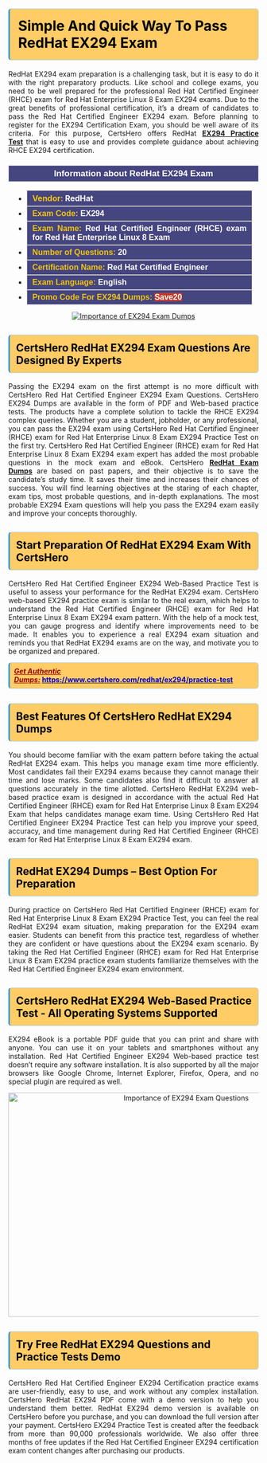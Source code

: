 <h1><strong><span style="display:block; color:#000000; background:#ffcc66; border: 0.5px solid #AED6F1 ; border-left: 3px solid #3498DB; padding: .6em; border-radius: 6px;">Simple And Quick Way To Pass RedHat EX294 Exam</span></strong></h1>

<p style="text-align: justify;">RedHat EX294 exam preparation is a challenging task, but it is easy to do it with the right preparatory products. Like school and college exams, you need to be well prepared for the professional Red Hat Certified Engineer (RHCE) exam for Red Hat Enterprise Linux 8 Exam EX294 exams. Due to the great benefits of professional certification, it’s a dream of candidates to pass the Red Hat Certified Engineer EX294 exam. Before planning to register for the EX294 Certification Exam, you should be well aware of its criteria. For this purpose, CertsHero offers RedHat <a href="https://www.certshero.com/redhat/ex294"><strong>EX294 Practice Test</strong></a> that is easy to use and provides complete guidance about achieving RHCE EX294 certification.</p>

<h3 style="background: #454580; border: 1px solid rgb(204, 204, 204); padding: 5px 10px; text-align: center;"><span style="color:#ffffff;"><span style="font-size:11pt"><span style="line-height:normal"><span style="font-family:Calibri,sans-serif"><b><span style="font-size:13.0pt"><span cambria="">Information about RedHat EX294 Exam</span></span></b></span></span></span></span></h3>

<ul>
	<li style="margin:0cm 10pt">
	<div style="background:#454580; border: 1px solid rgb(204, 204, 204); padding: 5px 10px; text-align: justify;"><span style="font-size:11pt"><span style="line-height:normal"><span style="tab-stops:list 36.0pt"><span style="font-fam ily:Calibri,sans-serif"><b><span style="font-size:12.0pt"><span new="" roman="" style="font-family:" times=""><span style="color:#f1c40f;">Vendor:</span> <span style="color:#ffffff;">RedHat</span></span></span></b></span></span></span></span></div>
	</li>
	<li style="margin:0cm 10pt">
	<div style="background: #454580; border: 1px solid rgb(204, 204, 204); padding: 5px 10px; text-align: justify;"><span style="font-size:11pt"><span style="line-height:normal"><span style="tab-stops:list 36.0pt"><span style="font-family:Calibri,sans-serif"><b><span style="font-size:12.0pt"><span new="" roman="" style="font-family:" times=""><span style="color:#f1c40f;">Exam Code:</span> <span style="color:#ffffff;">EX294</span></span></span></b></span></span></span></span></div>
	</li>
	<li style="margin:0cm 10pt">
	<div style="background: #454580; border: 1px solid rgb(204, 204, 204); padding: 5px 10px; text-align: justify;"><span style="font-size:11pt"><span style="line-height:normal"><span style="tab-stops:list 36.0pt"><span style="font-family:Calibri,sans-serif"><b><span style="font-size:12.0pt"><span new="" roman="" style="font-family:" times=""><span style="color:#f1c40f;">Exam Name:</span> <span style="color:#ffffff;">Red Hat Certified Engineer (RHCE) exam for Red Hat Enterprise Linux 8 Exam</span></span></span></b></span></span></span></span></div>
	</li>
	<li style="margin:0cm 10pt">
	<div style="background: #454580; border: 1px solid rgb(204, 204, 204); padding: 5px 10px;"><span style="font-size:11pt"><span style="line-height:normal"><span style="tab-stops:list 36.0pt"><span style="font-family:Calibri,sans-serif"><b><span style="font-size:12.0pt"><span new="" roman="" style="font-family:" times=""><span style="color:#f1c40f;">Number of Questions: </span><span style="color:#ffffff;">20</span></span></span></b></span></span></span></span></div>
	</li>
	<li style="margin:0cm 10pt">
	<div style="background: #454580; border: 1px solid rgb(204, 204, 204); padding: 5px 10px; text-align: justify;"><span style="font-size:11pt"><span style="line-height:normal"><span style="tab-stops:list 36.0pt"><span style="font-family:Calibri,sans-serif"><b><span style="font-size:12.0pt"><span new="" roman="" style="font-family:" times=""><span style="color:#f1c40f;">Certification Name:</span> <span style="color:#ffffff;">Red Hat Certified Engineer</span></span></span></b></span></span></span></span></div>
	</li>
	<li style="margin:0cm 10pt">
	<div style="background: #454580; border: 1px solid rgb(204, 204, 204); padding: 5px 10px; text-align: justify;"><span style="font-size:11pt"><span style="line-height:normal"><span style="tab-stops:list 36.0pt"><span style="font-family:Calibri,sans-serif"><b><span style="font-size:12.0pt"><span new="" roman="" style="font-family:" times=""><span style="color:#f1c40f;">Exam Language:</span> <span style="color:#ffffff;">English</span></span></span></b></span></span></span></span></div>
	</li>
	<li style="margin:0cm 10pt">
	<div style="background: #454580; border: 1px solid rgb(204, 204, 204); padding: 5px 10px;"><span style="font-size:11pt"><span style="line-height:normal"><span style="tab-stops:list 36.0pt"><span style="font-family:Calibri,sans-serif"><b><span style="font-size:12.0pt"><span new="" roman="" style="font-family:" times=""><span style="color:#f1c40f;">Promo Code For EX294 Dumps: </span><span style="color:#ffffff;"><span style="background-color:#c0392b;">Save20</span></span></span></span></b></span></span></span></span></div>
	</li>
</ul>

<p style="text-align: center;"><a href="https://www.certshero.com/redhat/ex294" rel="NOFOLLOW"><img alt="Importance of EX294 Exam Dumps" src="https://i.imgur.com/UZuq4Dk.jpeg" /></a></p>

<h2><strong><span style="display:block; color:#000000; background:#ffcc66; border: 0.5px solid #AED6F1 ; border-left: 3px solid #3498DB; padding: .6em; border-radius: 6px;">CertsHero RedHat EX294 Exam Questions Are Designed By Experts</span></strong></h2>

<p style="text-align: justify;">Passing the EX294 exam on the first attempt is no more difficult with CertsHero Red Hat Certified Engineer EX294 Exam Questions. CertsHero EX294 Dumps are available in the form of PDF and Web-based practice tests. The products have a complete solution to tackle the RHCE EX294 complex queries. Whether you are a student, jobholder, or any professional, you can pass the EX294 exam using CertsHero Red Hat Certified Engineer (RHCE) exam for Red Hat Enterprise Linux 8 Exam EX294 Practice Test on the first try. CertsHero Red Hat Certified Engineer (RHCE) exam for Red Hat Enterprise Linux 8 Exam EX294 exam expert has added the most probable questions in the mock exam and eBook. CertsHero <a href="https://www.certshero.com/redhat"><strong>RedHat Exam Dumps</strong></a> are based on past papers, and their objective is to save the candidate’s study time. It saves their time and increases their chances of success. You will find learning objectives at the staring of each chapter, exam tips, most probable questions, and in-depth explanations. The most probable EX294 Exam questions will help you pass the EX294 exam easily and improve your concepts thoroughly.</p>

<h2><strong><span style="display:block; color:#000000; background:#ffcc66; border: 0.5px solid #AED6F1 ; border-left: 3px solid #3498DB; padding: .6em; border-radius: 6px;">Start Preparation Of RedHat EX294 Exam With CertsHero</span></strong></h2>

<p style="text-align: justify;">CertsHero Red Hat Certified Engineer EX294 Web-Based Practice Test is useful to assess your performance for the RedHat EX294 exam. CertsHero web-based EX294 practice exam is similar to the real exam, which helps to understand the Red Hat Certified Engineer (RHCE) exam for Red Hat Enterprise Linux 8 Exam EX294 exam pattern. With the help of a mock test, you can gauge progress and identify where improvements need to be made. It enables you to experience a real EX294 exam situation and reminds you that RedHat EX294 exams are on the way, and motivate you to be organized and prepared.</p>

<p><strong><span style="display:block; color:#990000; background:#ffcc66; border: 0.5px solid #AED6F1 ; border-left: 3px solid #3498DB; padding: .6em; border-radius: 6px;"><span style="font-size:14px;"><u><i>Get Authentic Dumps:</i></u></span> <a href="https://www.certshero.com/redhat/ex294/practice-test"><span style="color:#0000cc;">https://www.certshero.com/redhat/ex294/practice-test</span></a></span></strong></p>

<h2><strong><span style="display:block; color:#000000; background:#ffcc66; border: 0.5px solid #AED6F1 ; border-left: 3px solid #3498DB; padding: .6em; border-radius: 6px;">Best Features Of CertsHero RedHat EX294 Dumps</span></strong></h2>

<p style="text-align: justify;">You should become familiar with the exam pattern before taking the actual RedHat EX294 exam. This helps you manage exam time more efficiently. Most candidates fail their EX294 exams because they cannot manage their time and lose marks. Some candidates also find it difficult to answer all questions accurately in the time allotted. CertsHero RedHat EX294 web-based practice exam is designed in accordance with the actual Red Hat Certified Engineer (RHCE) exam for Red Hat Enterprise Linux 8 Exam EX294 Exam that helps candidates manage exam time. Using CertsHero Red Hat Certified Engineer EX294 Practice Test can help you improve your speed, accuracy, and time management during Red Hat Certified Engineer (RHCE) exam for Red Hat Enterprise Linux 8 Exam EX294 exam.</p>

<h2><strong><span style="display:block; color:#000000; background:#ffcc66; border: 0.5px solid #AED6F1 ; border-left: 3px solid #3498DB; padding: .6em; border-radius: 6px;">RedHat EX294 Dumps – Best Option For Preparation</span></strong></h2>

<p style="text-align: justify;">During practice on CertsHero Red Hat Certified Engineer (RHCE) exam for Red Hat Enterprise Linux 8 Exam EX294 Practice Test, you can feel the real RedHat EX294 exam situation, making preparation for the EX294 exam easier. Students can benefit from this practice test, regardless of whether they are confident or have questions about the EX294 exam scenario. By taking the Red Hat Certified Engineer (RHCE) exam for Red Hat Enterprise Linux 8 Exam EX294 practice exam students familiarize themselves with the Red Hat Certified Engineer EX294 exam environment.</p>

<h2><strong><span style="display:block; color:#000000; background:#ffcc66; border: 0.5px solid #AED6F1 ; border-left: 3px solid #3498DB; padding: .6em; border-radius: 6px;">CertsHero RedHat EX294 Web-Based Practice Test - All Operating Systems Supported</span></strong></h2>

<p style="text-align: justify;">EX294 eBook is a portable PDF guide that you can print and share with anyone. You can use it on your tablets and smartphones without any installation. Red Hat Certified Engineer EX294 Web-based practice test doesn’t require any software installation. It is also supported by all the major browsers like Google Chrome, Internet Explorer, Firefox, Opera, and no special plugin are required as well.</p>

<p style="text-align: center;"><a href="https://www.certshero.com/product-detail/ex294" rel="NOFOLLOW"><img alt="Importance of EX294 Exam Questions" height="450" src="https://i.redd.it/vixpkfso1g981.jpg" width="700" /></a></p>

<h2><strong><span style="display:block; color:#000000; background:#ffcc66; border: 0.5px solid #AED6F1 ; border-left: 3px solid #3498DB; padding: .6em; border-radius: 6px;">Try Free RedHat EX294 Questions and Practice Tests Demo</span></strong></h2>

<p style="text-align: justify;">CertsHero Red Hat Certified Engineer EX294 Certification practice exams are user-friendly, easy to use, and work without any complex installation. CertsHero RedHat EX294 PDF come with a demo version to help you understand them better. RedHat EX294 demo version is available on CertsHero before you purchase, and you can download the full version after your payment. CertsHero EX294 Practice Test is created after the feedback from more than 90,000 professionals worldwide. We also offer three months of free updates if the Red Hat Certified Engineer EX294 certification exam content changes after purchasing our products.</p>
